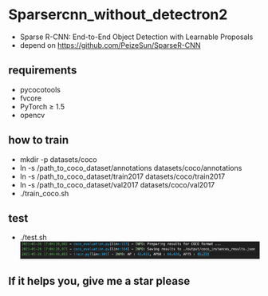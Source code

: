 # Sparsercnn_without_detectron2
- Sparse R-CNN: End-to-End Object Detection with Learnable Proposals
- depend on https://github.com/PeizeSun/SparseR-CNN
## requirements
- pycocotools
- fvcore
- PyTorch ≥ 1.5
- opencv

## how to train
- mkdir -p datasets/coco
- ln -s /path_to_coco_dataset/annotations datasets/coco/annotations
- ln -s /path_to_coco_dataset/train2017 datasets/coco/train2017
- ln -s /path_to_coco_dataset/val2017 datasets/coco/val2017
- ./train_coco.sh

## test
- ./test.sh
![](images/test.png)

## If it helps you, give me a star please
